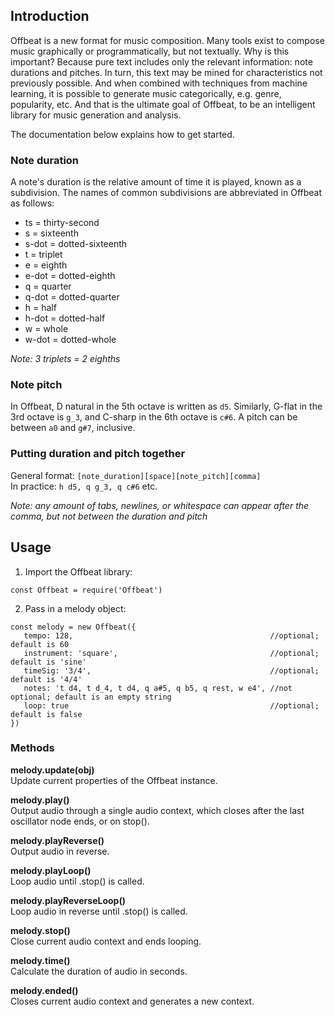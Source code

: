 ## Introduction  
Offbeat is a new format for music composition. Many tools exist to compose music graphically or programmatically, but not textually. Why is this important? Because pure text includes only the relevant information: note durations and pitches. In turn, this text may be mined for characteristics not previously possible. And when combined with techniques from machine learning, it is possible to generate music categorically, e.g. genre, popularity, etc. And that is the ultimate goal of Offbeat, to be an intelligent library for music generation and analysis.

The documentation below explains how to get started.

### Note duration
A note's duration is the relative amount of time it is played, known as a subdivision. 
The names of common subdivisions are abbreviated in Offbeat as follows:

* ts = thirty-second  
* s = sixteenth  
* s-dot = dotted-sixteenth  
* t = triplet  
* e = eighth  
* e-dot = dotted-eighth    
* q = quarter  
* q-dot = dotted-quarter  
* h = half  
* h-dot = dotted-half   
* w = whole
* w-dot = dotted-whole   

_Note: 3 triplets = 2 eighths_

### Note pitch
In Offbeat, D natural in the 5th octave is written as `d5`. Similarly, G-flat in the 3rd octave is `g_3`, 
and C-sharp in the 6th octave is `c#6`. A pitch can be between `a0` and `g#7`, inclusive.

### Putting duration and pitch together
General format: `[note_duration][space][note_pitch][comma]`   
In practice: `h d5, q g_3, q c#6` etc.

_Note: any amount of tabs, newlines, or whitespace can appear after the comma, but not between the duration and pitch_  

## Usage  
1) Import the Offbeat library:
~~~
const Offbeat = require('Offbeat')
~~~
2) Pass in a melody object:  
~~~
const melody = new Offbeat({  
   tempo: 128,                                            //optional; default is 60
   instrument: 'square',                                  //optional; default is 'sine'
   timeSig: '3/4',                                        //optional; default is '4/4'
   notes: 't d4, t d_4, t d4, q a#5, q b5, q rest, w e4', //not optional; default is an empty string
   loop: true                                             //optional; default is false  
})
~~~

### Methods
__melody.update(obj)__  
Update current properties of the Offbeat instance.

__melody.play()__    
Output audio through a single audio context, which closes after the last oscillator node ends, or on stop().

__melody.playReverse()__  
Output audio in reverse.

__melody.playLoop()__  
Loop audio until .stop() is called.

__melody.playReverseLoop()__  
Loop audio in reverse until .stop() is called.

__melody.stop()__  
Close current audio context and ends looping.

__melody.time()__  
Calculate the duration of audio in seconds.

__melody.ended()__  
Closes current audio context and generates a new context.




